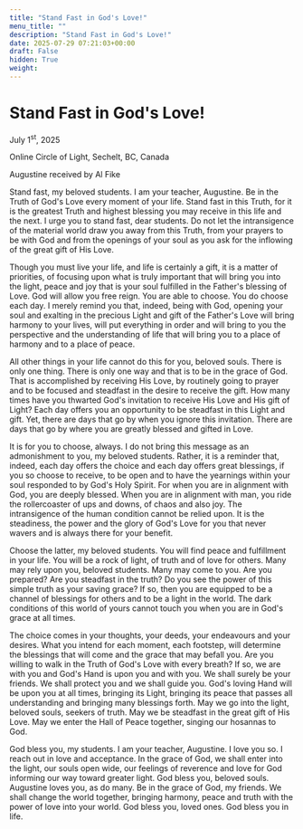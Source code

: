 ```yaml
---
title: "Stand Fast in God's Love!"
menu_title: ""
description: "Stand Fast in God's Love!"
date: 2025-07-29 07:21:03+00:00
draft: False
hidden: True
weight:
---
```

# Stand Fast in God's Love!

July 1<sup>st</sup>, 2025

Online Circle of Light, Sechelt, BC, Canada

Augustine received by Al Fike

Stand fast, my beloved students. I am your teacher, Augustine. Be in the Truth of God's Love every moment of your life. Stand fast in this Truth, for it is the greatest Truth and highest blessing you may receive in this life and the next. I urge you to stand fast, dear students. Do not let the intransigence of the material world draw you away from this Truth, from your prayers to be with God and from the openings of your soul as you ask for the inflowing of the great gift of His Love.

Though you must live your life, and life is certainly a gift, it is a matter of priorities, of focusing upon what is truly important that will bring you into the light, peace and joy that is your soul fulfilled in the Father's blessing of Love. God will allow you free reign. You are able to choose. You do choose each day. I merely remind you that, indeed, being with God, opening your soul and exalting in the precious Light and gift of the Father's Love will bring harmony to your lives, will put everything in order and will bring to you the perspective and the understanding of life that will bring you to a place of harmony and to a place of peace.

All other things in your life cannot do this for you, beloved souls. There is only one thing. There is only one way and that is to be in the grace of God. That is accomplished by receiving His Love, by routinely going to prayer and to be focused and steadfast in the desire to receive the gift. How many times have you thwarted God's invitation to receive His Love and His gift of Light? Each day offers you an opportunity to be steadfast in this Light and gift. Yet, there are days that go by when you ignore this invitation. There are days that go by where you are greatly blessed and gifted in Love.

It is for you to choose, always. I do not bring this message as an admonishment to you, my beloved students. Rather, it is a reminder that, indeed, each day offers the choice and each day offers great blessings, if you so choose to receive, to be open and to have the yearnings within your soul responded to by God's Holy Spirit. For when you are in alignment with God, you are deeply blessed. When you are in alignment with man, you ride the rollercoaster of ups and downs, of chaos and also joy. The intransigence of the human condition cannot be relied upon. It is the steadiness, the power and the glory of God's Love for you that never wavers and is always there for your benefit.

Choose the latter, my beloved students. You will find peace and fulfillment in your life. You will be a rock of light, of truth and of love for others. Many may rely upon you, beloved students. Many may come to you. Are you prepared? Are you steadfast in the truth? Do you see the power of this simple truth as your saving grace? If so, then you are equipped to be a channel of blessings for others and to be a light in the world. The dark conditions of this world of yours cannot touch you when you are in God's grace at all times.

The choice comes in your thoughts, your deeds, your endeavours and your desires. What you intend for each moment, each footstep, will determine the blessings that will come and the grace that may befall you. Are you willing to walk in the Truth of God's Love with every breath? If so, we are with you and God's Hand is upon you and with you. We shall surely be your friends. We shall protect you and we shall guide you. God's loving Hand will be upon you at all times, bringing its Light, bringing its peace that passes all understanding and bringing many blessings forth. May we go into the light, beloved souls, seekers of truth. May we be steadfast in the great gift of His Love. May we enter the Hall of Peace together, singing our hosannas to God.

God bless you, my students. I am your teacher, Augustine. I love you so. I reach out in love and acceptance. In the grace of God, we shall enter into the light, our souls open wide, our feelings of reverence and love for God informing our way toward greater light. God bless you, beloved souls. Augustine loves you, as do many. Be in the grace of God, my friends. We shall change the world together, bringing harmony, peace and truth with the power of love into your world. God bless you, loved ones. God bless you in life.
